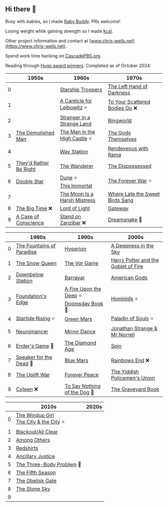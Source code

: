 ## Hi there 👋

Busy with babies, so I made [Baby Buddy](https://github.com/babybuddy/babybuddy). PRs welcome!

Losing weight while gaining strength so I made [kcal](https://github.com/kcal-app/kcal).

Other project information and contact at [www.chris-wells.net](https://www.chris-wells.net).

Spend work time hacking on [CascadePBS.org](https://www.CascadePBS.org).

Reading through [Hugo award winners](https://en.wikipedia.org/wiki/Hugo_Award_for_Best_Novel). Completed as of October 2024:

| &nbsp; | 1950s  | 1960s | 1970s |
| ------ | ------ | ----- | ----- |
0 | | [Starship Troopers](https://en.wikipedia.org/wiki/Starship_Troopers) | [The Left Hand of Darkness](https://en.wikipedia.org/wiki/The_Left_Hand_of_Darkness) |
1 | | [A Canticle for Leibowitz](https://en.wikipedia.org/wiki/A_Canticle_for_Leibowitz) ⭐ | [To Your Scattered Bodies Go](https://en.wikipedia.org/wiki/To_Your_Scattered_Bodies_Go) ❌ |
2 | | [Stranger in a Strange Land](https://en.m.wikipedia.org/wiki/Stranger_in_a_Strange_Land) | [Ringworld](https://en.wikipedia.org/wiki/Ringworld) |
3 | [The Demolished Man](https://en.wikipedia.org/wiki/The_Demolished_Man) | [The Man in the High Castle](https://en.wikipedia.org/wiki/The_Man_in_the_High_Castle) ⭐ | [The Gods Themselves](https://en.wikipedia.org/wiki/The_Gods_Themselves) |
4 | | [Way Station](https://en.wikipedia.org/wiki/Way_Station_(novel)) | [Rendeveous with Rama](https://en.wikipedia.org/wiki/Rendezvous_with_Rama) |
5 | [They'd Rather Be Right](https://en.wikipedia.org/wiki/They%27d_Rather_Be_Right) | [The Wanderer](https://en.wikipedia.org/wiki/The_Wanderer_(Leiber_novel)) | [The Dispossessed](https://en.m.wikipedia.org/wiki/The_Dispossessed) |
6 | [Double Star](https://en.wikipedia.org/wiki/Double_Star) | [Dune](https://en.wikipedia.org/wiki/Dune_(novel)) ⭐<br/>[This Immortal](https://en.wikipedia.org/wiki/This_Immortal) | [The Forever War](https://en.m.wikipedia.org/wiki/The_Forever_War) ⭐ | 
7 | | [The Moon Is a Harsh Mistress](https://en.wikipedia.org/wiki/The_Moon_Is_a_Harsh_Mistress) | [Where Late the Sweet Birds Sang](https://en.wikipedia.org/wiki/Where_Late_the_Sweet_Birds_Sang) |
8 | [The Big Time](https://en.wikipedia.org/wiki/The_Big_Time_(novel)) ❌ | [Lord of Light](https://en.wikipedia.org/wiki/Lord_of_Light) | [Gateway](https://en.wikipedia.org/wiki/Gateway_(novel)) |
9 | [A Case of Conscience](https://en.wikipedia.org/wiki/A_Case_of_Conscience) | [Stand on Zanzibar](https://en.wikipedia.org/wiki/Stand_on_Zanzibar) ❌ | [Dreamsnake](https://en.wikipedia.org/wiki/Dreamsnake) 🌟 |

| &nbsp; | 1980s | 1990s | 2000s |
| ------ | ----- | ----- | ----- |
0 | [The Fountains of Paradise](https://en.wikipedia.org/wiki/The_Fountains_of_Paradise) | [Hyperion](https://en.wikipedia.org/wiki/Hyperion_(Simmons_novel)) | [A Deepness in the Sky](https://en.m.wikipedia.org/wiki/A_Deepness_in_the_Sky) |
1 | [The Snow Queen](https://en.wikipedia.org/wiki/The_Snow_Queen_(Vinge_novel)) | [The Vor Game](https://en.wikipedia.org/wiki/The_Vor_Game) | [Harry Potter and the Goblet of Fire](https://en.m.wikipedia.org/wiki/Harry_Potter_and_the_Goblet_of_Fire) |
2 | [Downbelow Station](https://en.wikipedia.org/wiki/Downbelow_Station) | [Barrayar](https://en.wikipedia.org/wiki/Barrayar) | [American Gods](https://en.m.wikipedia.org/wiki/American_Gods)
3 | [Foundation's Edge](https://en.wikipedia.org/wiki/Foundation%27s_Edge) | [A Fire Upon the Deep](https://en.wikipedia.org/wiki/A_Fire_Upon_the_Deep) ⭐<br/>[Doomsday Book](https://en.wikipedia.org/wiki/Doomsday_Book_(novel)) 🌟 | [Hominids](https://en.m.wikipedia.org/wiki/The_Neanderthal_Parallax) ⭐ |
4 | [Startide Rising](https://en.wikipedia.org/wiki/Startide_Rising) ⭐ | [Green Mars](https://en.wikipedia.org/wiki/Mars_trilogy#Green_Mars_%E2%80%93_Terraforming) | [Paladin of Souls](https://en.m.wikipedia.org/wiki/Paladin_of_Souls) ⭐
5 | [Neuromancer](https://en.wikipedia.org/wiki/Neuromancer) | [Mirror Dance](https://en.m.wikipedia.org/wiki/Mirror_Dance) | [Jonathan Strange & Mr Norrell](https://en.wikipedia.org/wiki/Jonathan_Strange_%26_Mr_Norrell)
6 | [Ender's Game](https://en.wikipedia.org/wiki/Ender%27s_Game) 🌟 | [The Diamond Age](https://en.m.wikipedia.org/wiki/The_Diamond_Age) | [Spin](https://en.wikipedia.org/wiki/Spin_(novel))
7 | [Speaker for the Dead](https://en.wikipedia.org/wiki/Speaker_for_the_Dead) 🌟 | [Blue Mars](https://en.m.wikipedia.org/wiki/Mars_trilogy#Blue_Mars_%E2%80%93_Long-term_results) | [Rainbows End](https://en.wikipedia.org/wiki/Rainbows_End_(Vinge_novel)) ❌
8 | [The Uplift War](https://en.wikipedia.org/wiki/The_Uplift_War) | [Forever Peace](https://en.m.wikipedia.org/wiki/Forever_Peace) | [The Yiddish Policemen's Union](https://en.wikipedia.org/wiki/The_Yiddish_Policemen%27s_Union)
9 | [Cyteen](https://en.wikipedia.org/wiki/Cyteen) ❌ | [To Say Nothing of the Dog](https://en.m.wikipedia.org/wiki/To_Say_Nothing_of_the_Dog) 🌟 | [The Graveyard Book](https://en.wikipedia.org/wiki/The_Graveyard_Book)

| &nbsp; | 2010s | 2020s |
| ------ | ----- | ----- |
0 | [The Windup Girl](https://en.wikipedia.org/wiki/The_Windup_Girl)<br/>[The City & the City](https://en.wikipedia.org/wiki/The_City_%26_the_City) ⭐
1 | [Blackout/All Clear](https://en.wikipedia.org/wiki/Blackout/All_Clear)
2 | [Among Others](https://en.wikipedia.org/wiki/Among_Others)
3 | [Redshirts](https://en.wikipedia.org/wiki/Redshirts_(novel))
4 | [Ancillary Justice](https://en.wikipedia.org/wiki/Ancillary_Justice)
5 | [The Three-Body Problem](https://en.wikipedia.org/wiki/The_Three-Body_Problem_(novel)) 🌟
6 | [The Fifth Season](https://en.wikipedia.org/wiki/The_Fifth_Season_(novel))
7 | [The Obelisk Gate](https://en.wikipedia.org/wiki/The_Obelisk_Gate)
8 | [The Stone Sky](https://en.wikipedia.org/wiki/The_Stone_Sky)
9 | 
